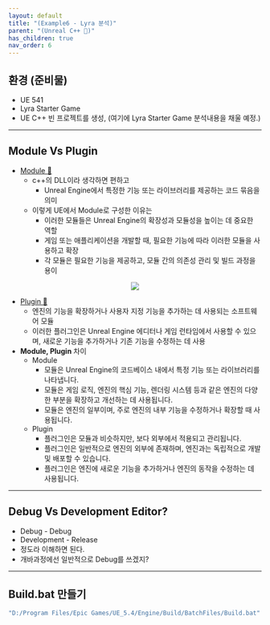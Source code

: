 ```yaml
---
layout: default
title: "(Example6 - Lyra 분석)"
parent: "(Unreal C++ 🚀)"
has_children: true
nav_order: 6
---
```


## 환경 (준비물)

* UE 541
* Lyra Starter Game
* UE C++ 빈 프로젝트를 생성, (여기에 Lyra Starter Game 분석내용을 채울 예정.)

---

## Module Vs Plugin

* [Module 🌟](https://dev.epicgames.com/documentation/en-us/unreal-engine/unreal-engine-modules?application_version=5.3)
    * c++의 DLL이라 생각하면 편하고
        * Unreal Engine에서 특정한 기능 또는 라이브러리를 제공하는 코드 묶음을 의미
    * 이렇게 UE에서 Module로 구성한 이유는
        * 이러한 모듈들은 Unreal Engine의 확장성과 모듈성을 높이는 데 중요한 역할
        * 게임 또는 애플리케이션을 개발할 때, 필요한 기능에 따라 이러한 모듈을 사용하고 확장
        * 각 모듈은 필요한 기능을 제공하고, 모듈 간의 의존성 관리 및 빌드 과정을 용이

<p align="center">
  <img src="https://taehyungs-programming-blog.github.io/blog/assets/images/unreal/unreal_cpp_6/ucpp6-0-1.png"/>
</p>

* [Plugin 🌟](https://dev.epicgames.com/documentation/ko-kr/unreal-engine/plugins-in-unreal-engine?application_version=5.3)
    * 엔진의 기능을 확장하거나 사용자 지정 기능을 추가하는 데 사용되는 소프트웨어 모듈
    * 이러한 플러그인은 Unreal Engine 에디터나 게임 런타임에서 사용할 수 있으며, 새로운 기능을 추가하거나 기존 기능을 수정하는 데 사용
* **Module, Plugin** 차이
    * Module
        * 모듈은 Unreal Engine의 코드베이스 내에서 특정 기능 또는 라이브러리를 나타냅니다. 
        * 모듈은 게임 로직, 엔진의 핵심 기능, 렌더링 시스템 등과 같은 엔진의 다양한 부분을 확장하고 개선하는 데 사용됩니다. 
        * 모듈은 엔진의 일부이며, 주로 엔진의 내부 기능을 수정하거나 확장할 때 사용됩니다.
    * Plugin
        * 플러그인은 모듈과 비슷하지만, 보다 외부에서 적용되고 관리됩니다. 
        * 플러그인은 일반적으로 엔진의 외부에 존재하며, 엔진과는 독립적으로 개발 및 배포할 수 있습니다. 
        * 플러그인은 엔진에 새로운 기능을 추가하거나 엔진의 동작을 수정하는 데 사용됩니다.

---

## Debug Vs Development Editor?

* Debug - Debug
* Development - Release
* 정도라 이해하면 된다.
* 개바과정에선 일반적으로 Debug를 쓰겠지?

---

## Build.bat 만들기

```bat
"D:/Program Files/Epic Games/UE_5.4/Engine/Build/BatchFiles/Build.bat"  -projectfiles -project="D:/UEProjects/LyraClone/LyraClone.uproject" -game -rocket -progress -log="D:\UEProjects\LyraClone/Saved/Logs/UnrealVersionSelector-2024.05.06-xx.xx.xx.log"
```

